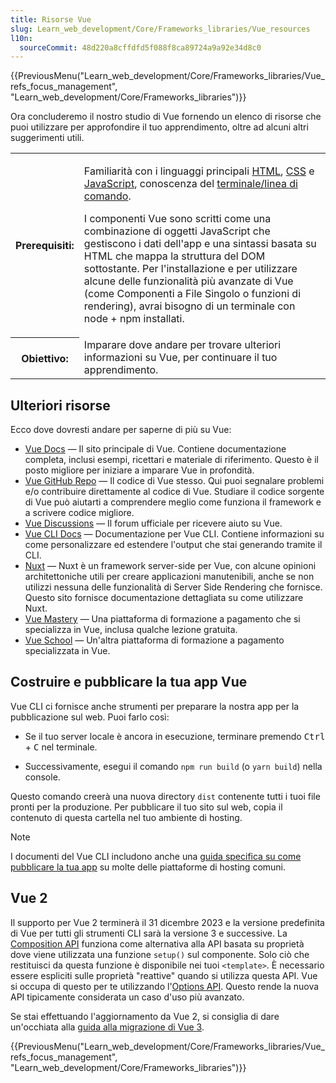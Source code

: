 ```yaml
---
title: Risorse Vue
slug: Learn_web_development/Core/Frameworks_libraries/Vue_resources
l10n:
  sourceCommit: 48d220a8cffdfd5f088f8ca89724a9a92e34d8c0
---
```


{{PreviousMenu("Learn_web_development/Core/Frameworks_libraries/Vue_refs_focus_management", "Learn_web_development/Core/Frameworks_libraries")}}

Ora concluderemo il nostro studio di Vue fornendo un elenco di risorse che puoi utilizzare per approfondire il tuo apprendimento, oltre ad alcuni altri suggerimenti utili.

<table>
  <tbody>
    <tr>
      <th scope="row">Prerequisiti:</th>
      <td>
        <p>
          Familiarità con i linguaggi principali <a href="/it/docs/Learn_web_development/Core/Structuring_content">HTML</a>,
          <a href="/it/docs/Learn_web_development/Core/Styling_basics">CSS</a> e
          <a href="/it/docs/Learn_web_development/Core/Scripting">JavaScript</a>,
          conoscenza del
          <a
            href="/it/docs/Learn_web_development/Getting_started/Environment_setup/Command_line"
            >terminale/linea di comando</a
          >.
        </p>
        <p>
          I componenti Vue sono scritti come una combinazione di oggetti JavaScript che
          gestiscono i dati dell'app e una sintassi basata su HTML che mappa la
          struttura del DOM sottostante. Per l'installazione e per utilizzare alcune delle
          funzionalità più avanzate di Vue (come Componenti a File Singolo o funzioni di rendering), avrai bisogno di un terminale con node + npm installati.
        </p>
      </td>
    </tr>
    <tr>
      <th scope="row">Obiettivo:</th>
      <td>
        Imparare dove andare per trovare ulteriori informazioni su Vue, per continuare
        il tuo apprendimento.
      </td>
    </tr>
  </tbody>
</table>

## Ulteriori risorse

Ecco dove dovresti andare per saperne di più su Vue:

- [Vue Docs](https://vuejs.org/) — Il sito principale di Vue. Contiene documentazione completa, inclusi esempi, ricettari e materiale di riferimento. Questo è il posto migliore per iniziare a imparare Vue in profondità.
- [Vue GitHub Repo](https://github.com/vuejs/vue) — Il codice di Vue stesso. Qui puoi segnalare problemi e/o contribuire direttamente al codice di Vue. Studiare il codice sorgente di Vue può aiutarti a comprendere meglio come funziona il framework e a scrivere codice migliore.
- [Vue Discussions](https://github.com/vuejs/core/discussions) — Il forum ufficiale per ricevere aiuto su Vue.
- [Vue CLI Docs](https://cli.vuejs.org/) — Documentazione per Vue CLI. Contiene informazioni su come personalizzare ed estendere l'output che stai generando tramite il CLI.
- [Nuxt](https://nuxt.com/) — Nuxt è un framework server-side per Vue, con alcune opinioni architettoniche utili per creare applicazioni manutenibili, anche se non utilizzi nessuna delle funzionalità di Server Side Rendering che fornisce. Questo sito fornisce documentazione dettagliata su come utilizzare Nuxt.
- [Vue Mastery](https://www.vuemastery.com/courses/) — Una piattaforma di formazione a pagamento che si specializza in Vue, inclusa qualche lezione gratuita.
- [Vue School](https://vueschool.io/) — Un'altra piattaforma di formazione a pagamento specializzata in Vue.

## Costruire e pubblicare la tua app Vue

Vue CLI ci fornisce anche strumenti per preparare la nostra app per la pubblicazione sul web. Puoi farlo così:

- Se il tuo server locale è ancora in esecuzione, terminare premendo <kbd>Ctrl</kbd> \+ <kbd>C</kbd> nel terminale.

- Successivamente, esegui il comando `npm run build` (o `yarn build`) nella console.

Questo comando creerà una nuova directory `dist` contenente tutti i tuoi file pronti per la produzione. Per pubblicare il tuo sito sul web, copia il contenuto di questa cartella nel tuo ambiente di hosting.

> [!NOTE]
> I documenti del Vue CLI includono anche una [guida specifica su come pubblicare la tua app](https://cli.vuejs.org/guide/deployment.html#platform-guides) su molte delle piattaforme di hosting comuni.

## Vue 2

Il supporto per Vue 2 terminerà il 31 dicembre 2023 e la versione predefinita di Vue per tutti gli strumenti CLI sarà la versione 3 e successive. La [Composition API](https://vuejs.org/guide/extras/composition-api-faq.html) funziona come alternativa alla API basata su proprietà dove viene utilizzata una funzione `setup()` sul componente. Solo ciò che restituisci da questa funzione è disponibile nei tuoi `<template>`. È necessario essere espliciti sulle proprietà "reattive" quando si utilizza questa API. Vue si occupa di questo per te utilizzando l'[Options API](https://vuejs.org/guide/extras/composition-api-faq.html#trade-offs). Questo rende la nuova API tipicamente considerata un caso d'uso più avanzato.

Se stai effettuando l'aggiornamento da Vue 2, si consiglia di dare un'occhiata alla [guida alla migrazione di Vue 3](https://v3-migration.vuejs.org/).

{{PreviousMenu("Learn_web_development/Core/Frameworks_libraries/Vue_refs_focus_management", "Learn_web_development/Core/Frameworks_libraries")}}
